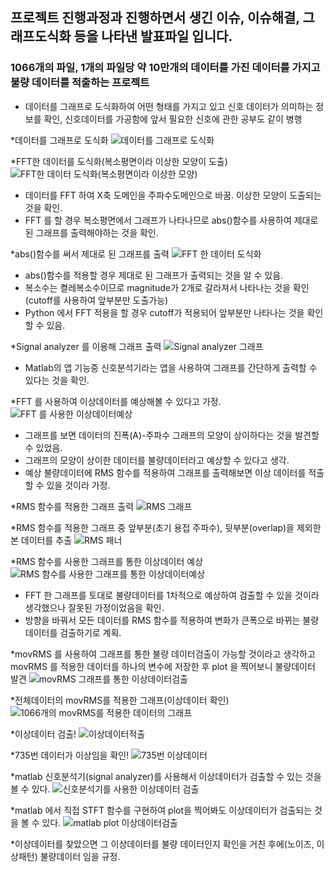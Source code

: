 ## 프로젝트 진행과정과 진행하면서 생긴 이슈, 이슈해결, 그래프도식화 등을 나타낸 발표파일 입니다.

### 1066개의 파일, 1개의 파일당 약 10만개의 데이터를 가진 데이터를 가지고 불량 데이터를 적출하는 프로젝트

- 데이터를 그래프로 도식화하여 어떤 형태를 가지고 있고 신호 데이터가 의미하는 정보를 확인, 신호데이터를 가공함에 앞서 필요한 신호에 관한 공부도 같이 병행

*데이터를 그래프로 도식화
![데이터를 그래프로 도식화](https://user-images.githubusercontent.com/54656838/68354888-fce37d00-0150-11ea-815f-d9129ce0f3cd.jpeg)


*FFT한 데이터를 도식화(복소평면이라 이상한 모양이 도출)
![FFT한 데이터 도식화(복소평면이라 이상한 모양)](https://user-images.githubusercontent.com/54656838/68354969-2ef4df00-0151-11ea-903d-81aec756f8fa.jpeg)
- 데이터를 FFT 하여 X축 도메인을 주파수도메인으로 바꿈. 이상한 모양이 도출되는 것을 확인.
- FFT 를 할 경우 복소평면에서 그래프가 나타나므로 abs()함수를 사용하여 제대로된 그래프를 출력해야하는 것을 확인.

*abs()함수를 써서 제대로 된 그래프를 출력
![FFT 한 데이터 도식화](https://user-images.githubusercontent.com/54656838/68355092-8bf09500-0151-11ea-94d0-9841dccd126b.jpeg)
- abs()함수를 적용할 경우 제대로 된 그래프가 출력되는 것을 알 수 있음.
- 복소수는 켤레복소수이므로 magnitude가 2개로 갈라져서 나타나는 것을 확인(cutoff를 사용하여 앞부분만 도출가능)
- Python 에서 FFT 적용을 할 경우 cutoff가 적용되어 앞부분만 나타나는 것을 확인할 수 있음.

*Signal analyzer 를 이용해 그래프 출력
![Signal analyzer 그래프](https://user-images.githubusercontent.com/54656838/68451583-ae0e1400-0232-11ea-979d-0547a7d0e758.jpeg)

- Matlab의 앱 기능중 신호분석기라는 앱을 사용하여 그래프를 간단하게 출력할 수 있다는 것을 확인.

*FFT 를 사용하여 이상데이터를 예상해볼 수 있다고 가정.
![FFT 를 사용한 이상데이터예상](https://user-images.githubusercontent.com/54656838/68660807-36ffb500-057d-11ea-9912-36bc2411f798.jpeg)
- 그래프를 보면 데이터의 진폭(A)-주파수 그래프의 모양이 상이하다는 것을 발견할 수 있었음.
- 그래프의 모양이 상이한 데이터를 불량데이터라고 예상할 수 있다고 생각.
- 예상 불량데이터에 RMS 함수를 적용하여 그래프를 출력해보면 이상 데이터를 적출할 수 있을 것이라 가정.

*RMS 함수를 적용한 그래프 출력
![RMS 그래프](https://user-images.githubusercontent.com/54656838/68528482-9324c800-0336-11ea-8820-b5aadb05075a.jpeg)

*RMS 함수를 적용한 그래프 중 앞부분(초기 용접 주파수), 뒷부분(overlap)을 제외한 본 데이터를 추출
![RMS 패너](https://user-images.githubusercontent.com/54656838/68528483-9ddf5d00-0336-11ea-905d-6af3ee58eb85.jpeg)

*RMS 함수를 사용한 그래프를 통한 이상데이터 예상
![RMS 함수를 사용한 그래프를 통한 이상데이터예상](https://user-images.githubusercontent.com/54656838/68660846-4aab1b80-057d-11ea-9b0d-ed7a25230fd2.jpeg)
- FFT 한 그래프를 토대로 불량데이터를 1차적으로 예상하여 검출할 수 있을 것이라 생각했으나 잘못된 가정이었음을 확인.
- 방향을 바꿔서 모든 데이터를 RMS 함수를 적용하여 변화가 큰폭으로 바뀌는 불량데이터를 검출하기로 계획.

*movRMS 를 사용하여 그래프를 통한 불량 데이터검출이 가능할 것이라고 생각하고 movRMS 를 적용한 데이터를 하나의 변수에 저장한 후 plot 을 찍어보니 불량데이터 발견
![movRMS 그래프를 통한 이상데이터검출](https://user-images.githubusercontent.com/54656838/68723731-ce581d00-05fc-11ea-8bca-a35400a071eb.jpeg)

*전체데이터의 movRMS를 적용한 그래프(이상데이터 확인)
![1066개의 movRMS를 적용한 데이터의 그래프](https://user-images.githubusercontent.com/54656838/68723795-0b241400-05fd-11ea-8a78-35cfa6506451.jpeg)

*이상데이터 검출! 
![이상데이터적출](https://user-images.githubusercontent.com/54656838/68723820-1a0ac680-05fd-11ea-8cc8-0c6c924c5146.jpeg)

*735번 데이터가 이상임을 확인!
![735번 이상데이터](https://user-images.githubusercontent.com/54656838/68723891-58a08100-05fd-11ea-9c09-4cf298c27aaa.jpeg)

*matlab 신호분석기(signal analyzer)를 사용해서 이상데이터가 검출할 수 있는 것을 볼 수 있다.
![신호분석기를 사용한 이상데이터 검출](https://user-images.githubusercontent.com/54656838/68819448-5d336b00-06cb-11ea-8c7e-b4a842654464.jpeg)

*matlab 에서 직접 STFT 함수를 구현하여 plot을 찍어봐도 이상데이터가 검출되는 것을 볼 수 있다.
![matlab plot 이상데이터검출](https://user-images.githubusercontent.com/54656838/68819612-dc28a380-06cb-11ea-9328-a29189f0efd2.jpg)

*이상데이터를 찾았으면 그 이상데이터를 불량 데이터인지 확인을 거친 후에(노이즈, 이상패턴) 불량데이터 임을 규정.
